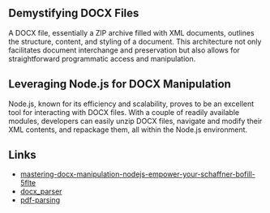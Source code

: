 ## Demystifying DOCX Files
A DOCX file, essentially a ZIP archive filled with XML documents, outlines the structure, content, and styling of a document. This architecture not only facilitates document interchange and preservation but also allows for straightforward programmatic access and manipulation.

## Leveraging Node.js for DOCX Manipulation
Node.js, known for its efficiency and scalability, proves to be an excellent tool for interacting with DOCX files. With a couple of readily available modules, developers can easily unzip DOCX files, navigate and modify their XML contents, and repackage them, all within the Node.js environment.

## Links
 - [mastering-docx-manipulation-nodejs-empower-your-schaffner-bofill-5flte](https://www.linkedin.com/pulse/mastering-docx-manipulation-nodejs-empower-your-schaffner-bofill-5flte/)
 - [docx_parser](https://github.com/kmaher9/docx_parser)
 - [pdf-parsing](https://blog.logrocket.com/parsing-pdfs-node-js/)

